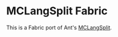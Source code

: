 # MCLangSplit Fabric

This is a Fabric port of Ant's [MCLangSplit](https://github.com/AntMCDev/MCLangSplit).
